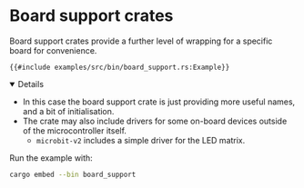 # Board support crates

Board support crates provide a further level of wrapping for a specific board
for convenience.

<!-- mdbook-xgettext: skip -->

```rust,editable,compile_fail
{{#include examples/src/bin/board_support.rs:Example}}
```

<details open="true">

- In this case the board support crate is just providing more useful names, and
  a bit of initialisation.
- The crate may also include drivers for some on-board devices outside of the
  microcontroller itself.
  - `microbit-v2` includes a simple driver for the LED matrix.

Run the example with:

```sh
cargo embed --bin board_support
```

</details>
